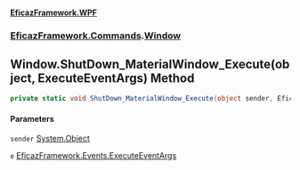 #### [EficazFramework.WPF](EficazFrameworkWPF.md 'EficazFramework WPF')
### [EficazFramework.Commands](EficazFrameworkWPF.md#EficazFramework.Commands 'EficazFramework.Commands').[Window](EficazFramework.Commands/Window.md 'EficazFramework.Commands.Window')

## Window.ShutDown_MaterialWindow_Execute(object, ExecuteEventArgs) Method

```csharp
private static void ShutDown_MaterialWindow_Execute(object sender, EficazFramework.Events.ExecuteEventArgs e);
```
#### Parameters

<a name='EficazFramework.Commands.Window.ShutDown_MaterialWindow_Execute(object,EficazFramework.Events.ExecuteEventArgs).sender'></a>

`sender` [System.Object](https://docs.microsoft.com/en-us/dotnet/api/System.Object 'System.Object')

<a name='EficazFramework.Commands.Window.ShutDown_MaterialWindow_Execute(object,EficazFramework.Events.ExecuteEventArgs).e'></a>

`e` [EficazFramework.Events.ExecuteEventArgs](https://docs.microsoft.com/en-us/dotnet/api/EficazFramework.Events.ExecuteEventArgs 'EficazFramework.Events.ExecuteEventArgs')